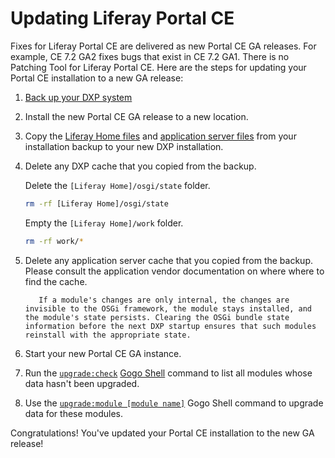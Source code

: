 # Updating Liferay Portal CE

Fixes for Liferay Portal CE are delivered as new Portal CE GA releases. For example, CE 7.2 GA2 fixes bugs that exist in CE 7.2 GA1. There is no Patching Tool for Liferay Portal CE. Here are the steps for updating your Portal CE installation to a new GA release:

1. [Back up your DXP system](./backing-up.md)

1. Install the new Portal CE GA release to a new location.

1. Copy the [Liferay Home files](../../maintaining-a-liferay-dxp-installation/backing-up.md#liferay-home) and [application server files](../../maintaining-a-liferay-dxp-installation/backing-up.md#application-server) from your installation backup to your new DXP installation.

1. Delete any DXP cache that you copied from the backup.

    Delete the `[Liferay Home]/osgi/state` folder.

    ```bash
    rm -rf [Liferay Home]/osgi/state
    ```

    Empty the `[Liferay Home]/work` folder.

    ```bash
    rm -rf work/*
    ```

1. Delete any application server cache that you copied from the backup. Please consult the application vendor documentation on where where to find the cache.

    ```note::
       If a module's changes are only internal, the changes are invisible to the OSGi framework, the module stays installed, and the module's state persists. Clearing the OSGi bundle state information before the next DXP startup ensures that such modules reinstall with the appropriate state.
    ```

1. Start your new Portal CE GA instance.

1. Run the [`upgrade:check`](../upgrade-stability-and-performance/upgrading-modules-using-gogo-shell.md#checking-upgrade-status) [Gogo Shell](https://help.liferay.com/hc/en-us/articles/360029070351-Using-the-Felix-Gogo-Shell) command to list all modules whose data hasn't been upgraded.

1. Use the [`upgrade:module [module name]`](../upgrade-stability-and-performance/upgrading-modules-using-gogo-shell.md#executing-module-upgrades) Gogo Shell command to upgrade data for these modules.

Congratulations! You've updated your Portal CE installation to the new GA release!